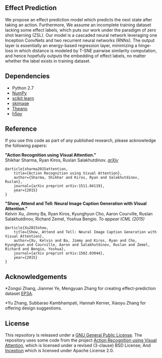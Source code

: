 ## Effect Prediction

We propose an effect prediction model which predicts the next state after taking an action. Furthermore, We assume an incomplete training dataset lacking some effect labels, which puts our work under the paradigm of zero shot learning (ZSL). Our model is a cascaded neural network leveraging one Inception ConvNets and two recurrent neural networks (RNNs). The output layer is essentially an energy-based regression layer, minimizing a hinge-loss in which distance is modeled by T-SNE pairwise similarity computation, and hence hopefully outputs the embedding of effect labels, no matter whether the label exists in training dataset. 

## Dependencies

* Python 2.7
* [NumPy](http://www.numpy.org/)
* [scikit learn](http://scikit-learn.org/stable/index.html)
* [skimage](http://scikit-image.org/docs/dev/api/skimage.html)
* [Theano](http://www.deeplearning.net/software/theano/)
* [h5py](http://docs.h5py.org/en/latest/)

## Reference

If you use this code as part of any published research, please acknowledge the
following papers:

**"Action Recognition using Visual Attention."**  
Shikhar Sharma, Ryan Kiros, Ruslan Salakhutdinov. *[arXiv](http://arxiv.org/abs/1511.04119)*

    @article{sharma2015attention,
        title={Action Recognition using Visual Attention},
        author={Sharma, Shikhar and Kiros, Ryan and Salakhutdinov, Ruslan},
        journal={arXiv preprint arXiv:1511.04119},
        year={2015}
    } 

**"Show, Attend and Tell: Neural Image Caption Generation with Visual Attention."**  
Kelvin Xu, Jimmy Ba, Ryan Kiros, Kyunghyun Cho, Aaron Courville, Ruslan
Salakhutdinov, Richard Zemel, Yoshua Bengio. *To appear ICML (2015)*

    @article{Xu2015show,
        title={Show, Attend and Tell: Neural Image Caption Generation with Visual Attention},
        author={Xu, Kelvin and Ba, Jimmy and Kiros, Ryan and Cho, Kyunghyun and Courville, Aaron and Salakhutdinov, Ruslan and Zemel, Richard and Bengio, Yoshua},
        journal={arXiv preprint arXiv:1502.03044},
        year={2015}
    }


## Acknowledgements
*Zongsi Zhang, Jianmei Ye, Mengyuan Zhang for creating effect-prediction dataset [EP3A](https://www.dropbox.com/s/es6ipjv5u6ikysr/EP3A.zip?dl=0).

*Yu Zhang, Subbarao Kambhampati, Hannah Kerner, Xiaoyu Zhang for offering design suggestions.

## License
This repsoitory is released under a [GNU General Public License](https://www.gnu.org/licenses/gpl-3.0.en.html). The repository uses some code from the project [Action Recognition using Visual Attention](https://github.com/kracwarlock/action-recognition-visual-attention), which is licensed under a revised (3-clause) BSD License; And [Inception](https://github.com/google/inception) which is licensed under Apache License 2.0. 
